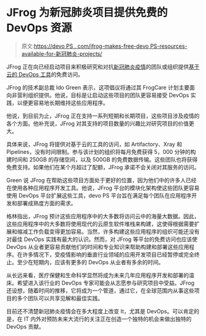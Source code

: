 # JFrog 为新冠肺炎项目提供免费的 DevOps 资源

> 原文:[https://devo PS . com/jfrog-makes-free-devo PS-resources-available-for-新冠肺炎-projects/](https://devops.com/jfrog-makes-free-devops-resources-available-for-covid-19-projects/)

JFrog 正在向已经启动项目来积极研究和对抗[新冠肺炎疫情](https://www.who.int/emergencies/diseases/novel-coronavirus-2019/events-as-they-happen)的团队或组织提供[基于云的 DevOps 工具](https://jfrog.com/blog/driving-covid-19-research-forward-the-frog-gives-back/)的免费访问。

JFrog 的技术副总裁 Ido Green 表示，这项倡议将通过其 FrogCare 计划主要面向非营利组织提供。他说，目标是让启动这些项目的团队更容易接受 DevOps 实践，以便更容易地长期维持这些应用程序。

他说，到目前为止，JFrog 正在支持一系列短期和长期项目，这些项目涉及疫情的各个方面。他补充说，JFrog 对其支持的项目数量的兴趣比对研究项目的价值更大。

具体来说，JFrog 将提供对基于云的工具的访问，如 Artifactory、Xray 和 Pipelines，没有时间限制。参与该计划的组织将每月免费获得 5，000 分钟的构建时间和 250GB 的存储空间，以及 500GB 的免费数据传输。这些团队也将获得免费支持。如果他们在某个月超过了配额，JFrog 承诺不会关闭对其服务的访问。

Green 说 JFrog 在帮助这些项目方面处于更好的位置，因为他们中的许多人已经在使用各种应用程序开发工具。他说，JFrog 平台的模块化架构使这些团队更容易使用 DevOps 平台扩展这些工具，devo PS 平台旨在满足每个团队在应用程序开发和部署成熟度方面的需求。

格林指出，JFrog 预计这些应用程序中的大多数将访问云中的海量大数据。因此，这些应用程序中的大多数将使用现代的云原生软件堆栈来构建，这使得根据需要扩展和缩减工作负载变得更加容易。当然，许多构建这些应用程序的组织可能还没有对最佳 DevOps 实践有最大的认识。然而，对 JFrog 等平台的免费访问也应该使 DevOps 从业者更容易贡献他们的时间和专业知识来帮助构建和部署这些应用程序。在许多情况下，受疫情影响的垂直行业领域的应用开发项目已经暂停或完全终止。至少在短期内，应该有更多的 DevOps 从业者有多余的时间。

从长远来看，医疗保健和生命科学显然将成为未来几年应用程序开发和部署的温床。希望进入该行业的 DevOps 专家可能会从志愿参与研究项目中受益。JFrog 还设想，随着时间的推移，它将成为一个管道，通过它，在全球范围内从事这些项目的多个团队可以共享见解和最佳实践。

目前还不清楚新冠肺炎疫情会在多大程度上改变 It，尤其是 DevOps。可以肯定的是，在 IT 内外对预防未来大流行的关注正在创造一个独特的机会来做出独特的 DevOps 贡献。